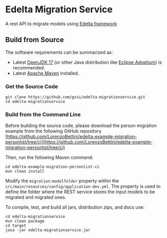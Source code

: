 # Edelta Migration Service
A rest API to migrate models using [Edelta framework](https://github.com/LorenzoBettini/edelta)

## Build from Source
The software requirements can be summarized as:
* Latest [OpenJDK 17](https://openjdk.org/) (or other Java distribution like [Eclipse Adoptium](https://adoptium.net/)) is recommended. 
* Latest [Apache Maven](https://maven.apache.org/) installed.

### Get the Source Code
```
git clone https://github.com/gssi/edelta-migrationservice.git
cd edelta-migrationservice
```

### Build from the Command Line
Before building the source code, please download the person migration example from the following GitHub repository [https://github.com/LorenzoBettini/edelta-example-migration-personlist/tree/ci](https://github.com/LorenzoBettini/edelta-example-migration-personlist/tree/ci)

Then, run the following Maven command:

```
cd edelta-example-migration-personlist-ci
mvn clean install
```

Modify the `migration:modelfolder` property within the `src/main/resources/config/application-dev.yml`. The property is used to define the folder where the REST service stores the input models to be migrated and migrated ones.

To compile, test, and build all jars, distribution zips, and docs use:

```
cd edelta-migrationservice
mvn clean package
cd target
java -jar edelta-migrationservice.jar
```

